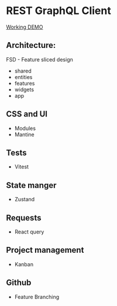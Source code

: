 # REST GraphQL Client

[Working DEMO](https://dev--rest-graphql-client.netlify.app)

## Architecture:

FSD - Feature sliced design

- shared
- entities
- features
- widgets
- app

## CSS and UI

- Modules
- Mantine

## Tests

- Vitest

## State manger

- Zustand

## Requests

- React query

## Project management

- Kanban

## Github

- Feature Branching
